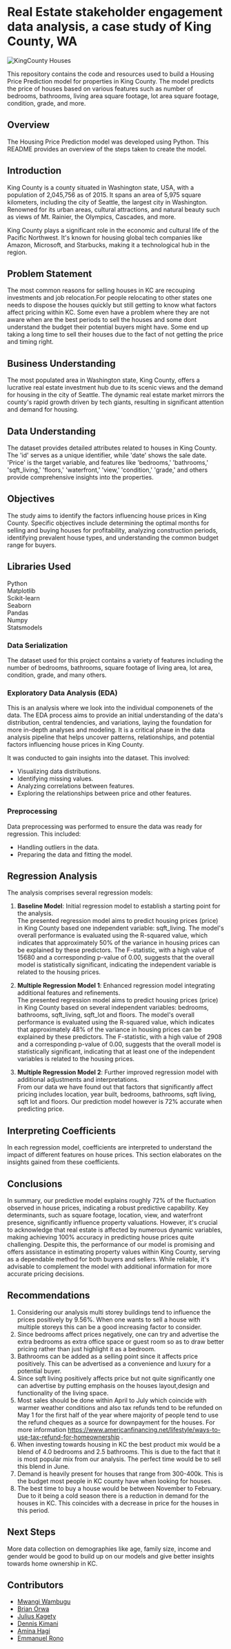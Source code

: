 # Real Estate stakeholder engagement data analysis, a case study of King County, WA

![KingCounty Houses](KingCountyImg.jpeg)


This repository contains the code and resources used to build a Housing Price Prediction model for properties in King County. The model predicts the price of houses based on various features such as number of bedrooms, bathrooms, living area square footage, lot area square footage, condition, grade, and more.


## Overview

The Housing Price Prediction model was developed using Python. This README provides an overview of the steps taken to create the model.

## Introduction

King County is a county situated in Washington state, USA, with a population of 2,045,756 as of 2015. It spans an area of 5,975 square kilometers, including the city of Seattle, the largest city in Washington. Renowned for its urban areas, cultural attractions, and natural beauty such as views of Mt. Rainier, the Olympics, Cascades, and more.

King County plays a significant role in the economic and cultural life of the Pacific Northwest. It's known for housing global tech companies like Amazon, Microsoft, and Starbucks, making it a technological hub in the region.


## Problem Statement

The most common reasons for selling houses in KC are recouping investments and job relocation.For people relocating to other states one needs to dispose the houses quickly but still getting to know what factors affect pricing within KC. Some even have a problem where they are not aware when are the best periods to sell the houses and some dont understand the budget their potential buyers might have. Some end up taking a long time to sell their houses due to the fact of not getting the price and timing right.

## Business Understanding

The most populated area in Washington state, King County, offers a lucrative real estate investment hub due to its scenic views and the demand for housing in the city of Seattle. The dynamic real estate market mirrors the county's rapid growth driven by tech giants, resulting in significant attention and demand for housing.

## Data Understanding

The dataset provides detailed attributes related to houses in King County. The 'id' serves as a unique identifier, while 'date' shows the sale date. 'Price' is the target variable, and features like 'bedrooms,' 'bathrooms,' 'sqft_living,' 'floors,' 'waterfront,' 'view,' 'condition,' 'grade,' and others provide comprehensive insights into the properties.

## Objectives

The study aims to identify the factors influencing house prices in King County. Specific objectives include determining the optimal months for selling and buying houses for profitability, analyzing construction periods, identifying prevalent house types, and understanding the common budget range for buyers.

## Libraries Used
Python <br>
Matplotlib <br>
Scikit-learn <br>
Seaborn<br>
Pandas<br>
Numpy <br>
Statsmodels <br>


### Data Serialization

The dataset used for this project contains a variety of features including the number of bedrooms, bathrooms, square footage of living area, lot area, condition, grade, and many others. 

### Exploratory Data Analysis (EDA)

This is an analysis where we look into the individual componenets of the data. The EDA process aims to provide an initial understanding of the data's distribution, central tendencies, and variations, laying the foundation for more in-depth analyses and modeling. It is a critical phase in the data analysis pipeline that helps uncover patterns, relationships, and potential factors influencing house prices in King County.

It was conducted to gain insights into the dataset. This involved:
- Visualizing data distributions.
- Identifying missing values.
- Analyzing correlations between features.
- Exploring the relationships between price and other features.

### Preprocessing

Data preprocessing was performed to ensure the data was ready for regression. This included:

- Handling outliers in the data.
- Preparing the data and fitting the model.

## Regression Analysis

The analysis comprises several regression models:

1. **Baseline Model**: Initial regression model to establish a starting point for the analysis. <br>
The presented regression model aims to predict housing prices (price) in King County based one independent variable: sqft_living. The model's overall performance is evaluated using the R-squared value, which indicates that approximately 50% of the variance in housing prices can be explained by these predictors. The F-statistic, with a high value of 15680 and a corresponding p-value of 0.00, suggests that the overall model is statistically significant, indicating the independent variable is related to the housing prices.
   
2. **Multiple Regression Model 1**: Enhanced regression model integrating additional features and refinements.<br>
The presented regression model aims to predict housing prices (price) in King County based on several independent variables: bedrooms, bathrooms, sqft_living, sqft_lot and floors. The model's overall performance is evaluated using the R-squared value, which indicates that approximately 48% of the variance in housing prices can be explained by these predictors. The F-statistic, with a high value of 2908 and a corresponding p-value of 0.00, suggests that the overall model is statistically significant, indicating that at least one of the independent variables is related to the housing prices.
   
3. **Multiple Regression Model 2**: Further improved regression model with additional adjustments and interpretations.<br>
From our data we have found out that factors that significantly affect pricing includes location, year built, bedrooms, bathrooms, sqft living, sqft lot and floors. Our prediction model however is 72% accurate when predicting price.

## Interpreting Coefficients

In each regression model, coefficients are interpreted to understand the impact of different features on house prices. This section elaborates on the insights gained from these coefficients.

## Conclusions

In summary, our predictive model explains roughly 72% of the fluctuation observed in house prices, indicating a robust predictive capability. Key determinants, such as square footage, location, view, and waterfront presence, significantly influence property valuations. However, it's crucial to acknowledge that real estate is affected by numerous dynamic variables, making achieving 100% accuracy in predicting house prices quite challenging. Despite this, the performance of our model is promising and offers assistance in estimating property values within King County, serving as a dependable method for both buyers and sellers. While reliable, it's advisable to complement the model with additional information for more accurate pricing decisions.

## Recommendations

1. Considering our analysis multi storey buildings tend to influence the prices positively by 9.56%. When one wants to sell a house with multiple storeys this can be a good increasing factor to consider.
2. Since bedrooms affect prices negatively, one can try and advertise the extra bedrooms as extra office space or guest room so as to draw better pricing rather than just highlight it as a bedroom.
3. Bathrooms can be added as a selling point since it affects price positively. This can be advertised as a convenience and luxury for a potential buyer.
4. Since sqft living positively affects price but not quite significantly one can advertise by putting emphasis on the houses layout,design and functionality of the living space.
5. Most sales should be done within April to July which coincide with warmer weather conditions and also tax refunds tend to be refunded on May 1 for the first half of the year where majority of people tend to use the refund cheques as a source for downpayment for the houses. For more information https://www.americanfinancing.net/lifestyle/ways-to-use-tax-refund-for-homeownership .
6. When investing towards housing in KC the best product mix would be a blend of 4.0 bedrooms and 2.5 bathrooms. This is due to the fact that it is most popular mix from our analysis. The perfect time would be to sell this blend in June.
7. Demand is heavily present for houses that range from 300-400k. This is the budget most people in KC county have when looking for houses.
8. The best time to buy a house would be between November to February. Due to it being a cold season there is a reduction in demand for the houses in KC. This coincides with a decrease in price for the houses in this period.

## Next Steps

More data collection on demographies like age, family size, income and gender would be good to build up on our models and give better insights towards home ownership in KC.

## Contributors

- [Mwangi Wambugu](https://github.com/MwangiWambugu)
- [Brian Orwa](https://github.com/brianorwa)
- [Julius Kagety](https://github.com/jkagety)
- [Dennis Kimani](https://github.com/dennismathu)
- [Amina Hagi](https://github.com/aminahagi)
- [Emmanuel Rono](https://github.com/marttech26)
